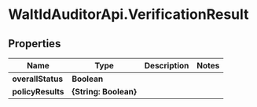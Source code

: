 # WaltIdAuditorApi.VerificationResult

## Properties

Name | Type | Description | Notes
------------ | ------------- | ------------- | -------------
**overallStatus** | **Boolean** |  | 
**policyResults** | **{String: Boolean}** |  | 


